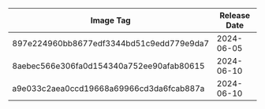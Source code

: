 | Image Tag                                | Release Date |
| ---------------------------------------- | ------------ |
| 897e224960bb8677edf3344bd51c9edd779e9da7 | 2024-06-05   |
| 8aebec566e306fa0d154340a752ee90afab80615 | 2024-06-10 |
| a9e033c2aea0ccd19668a69966cd3da6fcab887a | 2024-06-10 |
